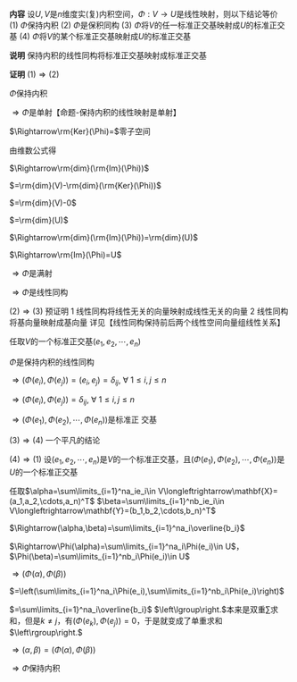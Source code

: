 **内容**
设$U,V$是$n$维度实(复)内积空间，$\Phi:V\to U$是线性映射，则以下结论等价
$(1)\ \Phi$保持内积
$(2)\ \Phi$是保积同构
$(3)\ \Phi$将$V$的任一标准正交基映射成$U$的标准正交基
$(4)\ \Phi$将$V$的某个标准正交基映射成$U$的标准正交基

**说明**
保持内积的线性同构将标准正交基映射成标准正交基

**证明**
$(1)\Rightarrow(2)$

$\Phi$保持内积

$\Rightarrow\Phi$是单射【命题-保持内积的线性映射是单射】

$\Rightarrow\rm{Ker}(\Phi)=$零子空间

由维数公式得

$\Rightarrow\rm{dim}(\rm{Im}(\Phi))$

$=\rm{dim}(V)-\rm{dim}(\rm{Ker}(\Phi))$

$=\rm{dim}(V)-0$

$=\rm{dim}(U)$

$\Rightarrow\rm{dim}(\rm{Im}(\Phi))=\rm{dim}(U)$

$\Rightarrow\rm{Im}(\Phi)=U$

$\Rightarrow\Phi$是满射

$\Rightarrow\Phi$是线性同构

$(2)\Rightarrow(3)$
预证明
1 线性同构将线性无关的向量映射成线性无关的向量
2 线性同构将基向量映射成基向量
详见【线性同构保持前后两个线性空间向量组线性关系】

任取$V$的一个标准正交基$(e_1,e_2,\cdots,e_n)$

$\Phi$是保持内积的线性同构

$\Rightarrow(\Phi(e_i),\Phi(e_j))=(e_i,e_j)=\delta_{ij},\ \forall\ 1\le i,j\le n$

$\Rightarrow(\Phi(e_i),\Phi(e_j))=\delta_{ij},\ \forall\ 1\le i,j\le n$

$\Rightarrow(\Phi(e_1),\Phi(e_2),\cdots,\Phi(e_n))$是标准正 交基

$(3)\Rightarrow(4)$
一个平凡的结论

$(4)\Rightarrow(1)$
设$(e_1,e_2,\cdots,e_n)$是$V$的一个标准正交基，且$(\Phi(e_1),\Phi(e_2),\cdots,\Phi(e_n))$是$U$的一个标准正交基

任取$\alpha=\sum\limits_{i=1}^na_ie_i\in V\longleftrightarrow\mathbf{X}=(a_1,a_2,\cdots,a_n)^T$
$\beta=\sum\limits_{i=1}^nb_ie_i\in V\longleftrightarrow\mathbf{Y}=(b_1,b_2,\cdots,b_n)^T$

$\Rightarrow(\alpha,\beta)=\sum\limits_{i=1}^na_i\overline{b_i}$

$\Rightarrow\Phi(\alpha)=\sum\limits_{i=1}^na_i\Phi(e_i)\in U$，$\Phi(\beta)=\sum\limits_{i=1}^nb_i\Phi(e_i)\in U$

$\Rightarrow(\Phi(\alpha),\Phi(\beta))$

$=\left(\sum\limits_{i=1}^na_i\Phi(e_i),\sum\limits_{i=1}^nb_i\Phi(e_i)\right)$

$=\sum\limits_{i=1}^na_i\overline{b_i}$
$\left\lgroup\right.$本来是双重$\sum$求和，但是$k\neq j$，有$(\Phi(e_k),\Phi(e_j))=0$，于是就变成了单重求和$\left\rgroup\right.$

$\Rightarrow(\alpha,\beta)=(\Phi(\alpha),\Phi(\beta))$

$\Rightarrow \Phi$保持内积
